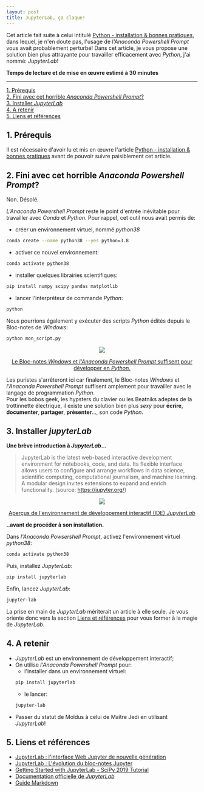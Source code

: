 ```yaml
---
layout: post
title: JupyterLab, ça claque!
---
```


Cet article fait suite à celui intitulé [Python - installation & bonnes pratiques](https://clementroussel.github.io/clementroussel/2022/10/26/Python-installations-et-bonnes-pratiques.html), dans lequel, je n'en doute pas, l'usage de *l'Anaconda Powershell Prompt* vous avait probablement perturbé! Dans cet article, je vous propose une solution bien plus attrayante pour travailler efficacement avec *Python*, j'ai nommé: *JupyterLab*!

**Temps de lecture et de mise en œuvre estimé à 30 minutes**

---

[1. Prérequis](#1-prérequis)  
[2. Fini avec cet horrible *Anaconda Powershell Prompt*?](#2-fini-avec-cet-horrible-anaconda-powershell-prompt)  
[3. Installer *JupyterLab*](#3-installer-jupyterLab)  
[4. A retenir](#4-a-retenir)  
[5. Liens et références](#5-liens-et-références)  

## 1. Prérequis

Il est nécessaire d'avoir lu et mis en œuvre l'article [Python - installation & bonnes pratiques](https://clementroussel.github.io/clementroussel/2022/10/26/Python-installations-et-bonnes-pratiques.html) avant de pouvoir suivre paisiblement cet article.

## 2. Fini avec cet horrible *Anaconda Powershell Prompt*?

Non. Désolé.  

*L'Anaconda Powershell Prompt* reste le point d'entrée inévitable pour travailler avec *Conda* et *Python*. Pour rappel, cet outil nous avait permis de:

- créer un environnement virtuel, nommé *python38*
```bash
conda create --name python38 --yes python=3.8
```

- activer ce nouvel environnement:
```bash
conda activate python38
```

- installer quelques librairies scientifiques:
```bash
pip install numpy scipy pandas matplotlib
```

- lancer l'interpréteur de commande *Python*:
```bash
python
```

Nous pourrions également y exécuter des scripts *Python* édités depuis le Bloc-notes de *Windows*:
```bash
python mon_script.py
```

<div align="center">
    <img src="{{site.baseurl}}/assets/images/bonjour_le_monde.png">
    <p><u>Le Bloc-notes <i>Windows</i> et <i>l'Anaconda Powershell Prompt</i> suffisent pour développer en <i>Python</i>.</u></p>
</div>

Les puristes s'arrêteront ici car finalement, le Bloc-notes *Windows* et *l'Anaconda Powershell Prompt* suffisent amplement pour travailler avec le langage de programmation *Python*.  
Pour les bobos geek, les hypsters du clavier ou les Beatniks adeptes de la trottinnette électrique, il existe une solution bien plus *sexy* pour **écrire**, **documenter**, **partager**, **présenter**..., son code *Python*.

## 3. Installer *jupyterLab*

**Une brève introduction à *JupyterLab*...**

> JupyterLab is the latest web-based interactive development environment for notebooks, code, and data. Its flexible interface allows users to configure and arrange workflows in data science, scientific computing, computational journalism, and machine learning. A modular design invites extensions to expand and enrich functionality. (source: https://jupyter.org/)

<div align="center">
    <img src="{{site.baseurl}}/assets/images/jupyterlab_screenshots.png">
    <p><u>Aperçus de l'environnement de développement interactif (IDE) <i>JupyterLab</i></u></p>
</div>

**..avant de procéder à son installation.**

Dans *l'Anaconda Powsershell Prompt*, activez l'environnement virtuel *python38*:

```bash
conda activate python38
```

Puis, installez *JupyterLab*:

```bash
pip install jupyterlab
```

Enfin, lancez *JupyterLab*:

```bash
jupyter-lab
```

La prise en main de *JupyterLab* mériterait un article à elle seule. Je vous oriente donc vers la section [Liens et références](#5-liens-et-références) pour vous former à la magie de *JupyterLab*.

## 4. A retenir

- *JupyterLab* est un environnement de développement interactif;
- On utilise *l'Anaconda Powershell Prompt* pour:
    - l'installer dans un environnement virtuel:
    ```bash
    pip install jupyterlab
    ```
    - le lancer:
    ```bash
    jupyter-lab
    ```
- Passer du statut de Moldus à celui de Maître Jedi en utilisant *JupyterLab*! 

## 5. Liens et références

- [JupyterLab : l'interface Web Jupyter de nouvelle génération](https://youtu.be/ctOM-Gza04Y)  
- [JupyterLab : L'évolution du bloc-notes Jupyter](https://youtu.be/NSiPeoDpwuI)  
- [Getting Started with JupyterLab - SciPy 2019 Tutorial](https://youtu.be/RFabWieskak)
- [Documentation officielle de *JupyterLab*](https://jupyterlab.readthedocs.io/en/stable/index.html)  
- [Guide Markdown](https://www.markdownguide.org/)